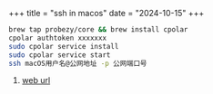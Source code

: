+++
title = "ssh in macos"
date = "2024-10-15"
+++

```bash
brew tap probezy/core && brew install cpolar
cpolar authtoken xxxxxxx
sudo cpolar service install
sudo cpolar service start
ssh macOS用户名@公网地址 -p 公网端口号
```

1. [web url](http://localhost:9200)